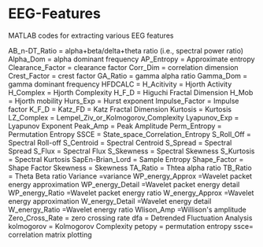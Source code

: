 # EEG-Features
MATLAB codes for extracting various EEG features

AB_n-DT_Ratio = alpha+beta/delta+theta ratio (i.e., spectral power ratio)
Alpha_Dom =  alpha dominant frequency
AP_Entropy = Approximate entropy
Clearance_Factor = clearance factor
Corr_Dim  =  correlation dimension
Crest_Factor = crest factor
GA_Ratio = gamma alpha ratio
Gamma_Dom  = gamma dominant frequency
HFDCALC = 
H_Acitivity = Hjorth Activity
H_Complex = Hjorth Complexity
H_F_D = Higuchi Fractal Dimension
H_Mob =  Hjorth mobility
Hurs_Exp = Hurst exponent
Impulse_Factor = Impulse factor
K_F_D = 
Katz_FD = Katz Fractal Dimension
Kurtosis = Kurtosis
LZ_Complex = Lempel_Ziv_or_Kolmogorov_Complexity
Lyapunov_Exp = Lyapunov Exponent
Peak_Amp = Peak Amplitude
Perm_Entropy = Permutation Entropy
SSCE = State_space_Correlation_Entropy
S_Roll_Off = Spectral Roll-off
S_Centroid = Spectral Centroid
S_Spread = Spectral Spread
S_Flux = Spectral Flux
S_Skewness = Spectral Skewness
S_Kurtosis =  Spectral Kurtosis
SapEn-Brian_Lord = Sample Entropy
Shape_Factor = Shape Factor
Skewness = Skewness
TA_Ratio = Thtea alpha ratio
TB_Ratio = Theta Beta ratio
Variance =variance
WP_energy_Approx =Wavelet packet energy approximation
WP_energy_Detail =Wavelet packet energy detail
WP_energy_Ratio =Wavelet packet energy ratio
W_energy_Approx =Wavelet energy approximation
W_energy_Detail =Wavelet  energy detail
W_energy_Ratio =Wavelet energy ratio
Wlison_Amp =Willison's amplitude
Zero_Cross_Rate = zero crossing rate
dfa =  Detrended Fluctuation Analysis
kolmogorov = Kolmogorov Complexity
petopy = permutation entropy
ssce= correlation matrix plotting




